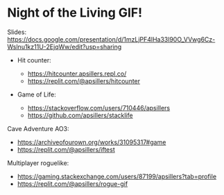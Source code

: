 # Night of the Living GIF!

Slides: https://docs.google.com/presentation/d/1mzLjPF4lHa33l90O_VVwg6Cz-Wslnu1kz11U-2EjqWw/edit?usp=sharing

* Hit counter:
  * https://hitcounter.apsillers.repl.co/
  * https://replit.com/@apsillers/hitcounter

* Game of Life:
  * https://stackoverflow.com/users/710446/apsillers
  * https://github.com/apsillers/stacklife 

Cave Adventure AO3:
  * https://archiveofourown.org/works/31095317#game
  * https://replit.com/@apsillers/iftest

Multiplayer roguelike:
  * https://gaming.stackexchange.com/users/87199/apsillers?tab=profile 
  * https://replit.com/@apsillers/rogue-gif
